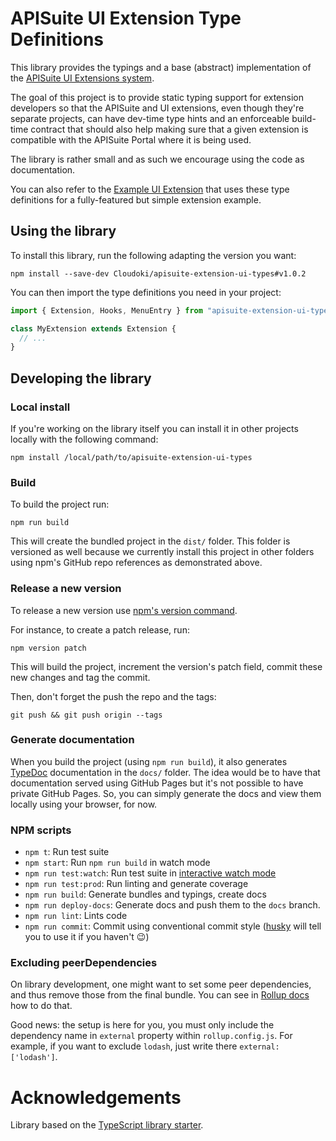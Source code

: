 # APISuite UI Extension Type Definitions

This library provides the typings and a base (abstract) implementation of the [APISuite UI Extensions system](https://cloudoki.atlassian.net/wiki/spaces/AS/pages/275054593/UI+Extensions).

The goal of this project is to provide static typing support for extension developers so that the APISuite and UI extensions, even though they're separate projects, can have dev-time type hints and an enforceable build-time contract that should also help making sure that a given extension is compatible with the APISuite Portal where it is being used.

The library is rather small and as such we encourage using the code as documentation.

You can also refer to the [Example UI Extension](https://github.com/Cloudoki/apisuite-extension-ui-example) that uses these type definitions for a fully-featured but simple extension example.

## Using the library

To install this library, run the following adapting the version you want:

    npm install --save-dev Cloudoki/apisuite-extension-ui-types#v1.0.2

You can then import the type definitions you need in your project:

```javascript
import { Extension, Hooks, MenuEntry } from "apisuite-extension-ui-types";

class MyExtension extends Extension {
  // ...
}
```

## Developing the library

### Local install

If you're working on the library itself you can install it in other projects locally with the following command:

    npm install /local/path/to/apisuite-extension-ui-types

### Build

To build the project run:

    npm run build

This will create the bundled project in the `dist/` folder. This folder is versioned as well because we currently install this project in other folders using npm's GitHub repo references as demonstrated above.

### Release a new version

To release a new version use [npm's version command](https://docs.npmjs.com/cli/version).

For instance, to create a patch release, run:

    npm version patch

This will build the project, increment the version's patch field, commit these new changes and tag the commit.

Then, don't forget the push the repo and the tags:

    git push && git push origin --tags

### Generate documentation

When you build the project (using `npm run build`), it also generates [TypeDoc](https://typedoc.org/) documentation in the `docs/` folder. The idea would be to have that documentation served using GitHub Pages but it's not possible to have private GitHub Pages. So, you can simply generate the docs and view them locally using your browser, for now.

### NPM scripts

 - `npm t`: Run test suite
 - `npm start`: Run `npm run build` in watch mode
 - `npm run test:watch`: Run test suite in [interactive watch mode](http://facebook.github.io/jest/docs/cli.html#watch)
 - `npm run test:prod`: Run linting and generate coverage
 - `npm run build`: Generate bundles and typings, create docs
 - `npm run deploy-docs`: Generate docs and push them to the `docs` branch.
 - `npm run lint`: Lints code
 - `npm run commit`: Commit using conventional commit style ([husky](https://github.com/typicode/husky) will tell you to use it if you haven't :wink:)

### Excluding peerDependencies

On library development, one might want to set some peer dependencies, and thus remove those from the final bundle. You can see in [Rollup docs](https://rollupjs.org/#peer-dependencies) how to do that.

Good news: the setup is here for you, you must only include the dependency name in `external` property within `rollup.config.js`. For example, if you want to exclude `lodash`, just write there `external: ['lodash']`.

# Acknowledgements

Library based on the [TypeScript library starter](https://github.com/alexjoverm/typescript-library-starter).
